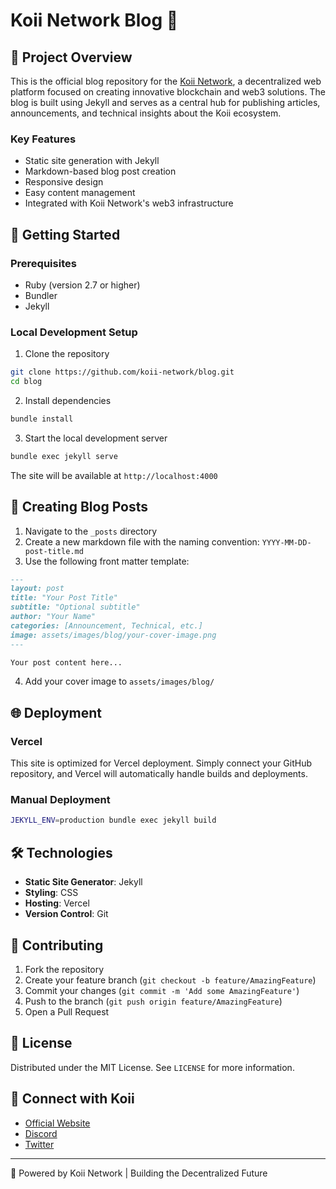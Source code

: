 # Koii Network Blog 🐠

## 📝 Project Overview

This is the official blog repository for the [Koii Network](https://koii.network), a decentralized web platform focused on creating innovative blockchain and web3 solutions. The blog is built using Jekyll and serves as a central hub for publishing articles, announcements, and technical insights about the Koii ecosystem.

### Key Features
- Static site generation with Jekyll
- Markdown-based blog post creation
- Responsive design
- Easy content management
- Integrated with Koii Network's web3 infrastructure

## 🚀 Getting Started

### Prerequisites
- Ruby (version 2.7 or higher)
- Bundler
- Jekyll

### Local Development Setup

1. Clone the repository
```bash
git clone https://github.com/koii-network/blog.git
cd blog
```

2. Install dependencies
```bash
bundle install
```

3. Start the local development server
```bash
bundle exec jekyll serve
```

The site will be available at `http://localhost:4000`

## 📝 Creating Blog Posts

1. Navigate to the `_posts` directory
2. Create a new markdown file with the naming convention: `YYYY-MM-DD-post-title.md`
3. Use the following front matter template:

```markdown
---
layout: post
title: "Your Post Title"
subtitle: "Optional subtitle"
author: "Your Name"
categories: [Announcement, Technical, etc.]
image: assets/images/blog/your-cover-image.png
---

Your post content here...
```

4. Add your cover image to `assets/images/blog/`

## 🌐 Deployment

### Vercel
This site is optimized for Vercel deployment. Simply connect your GitHub repository, and Vercel will automatically handle builds and deployments.

### Manual Deployment
```bash
JEKYLL_ENV=production bundle exec jekyll build
```

## 🛠 Technologies

- **Static Site Generator**: Jekyll
- **Styling**: CSS
- **Hosting**: Vercel
- **Version Control**: Git

## 🤝 Contributing

1. Fork the repository
2. Create your feature branch (`git checkout -b feature/AmazingFeature`)
3. Commit your changes (`git commit -m 'Add some AmazingFeature'`)
4. Push to the branch (`git push origin feature/AmazingFeature`)
5. Open a Pull Request

## 📄 License

Distributed under the MIT License. See `LICENSE` for more information.

## 🔗 Connect with Koii

- [Official Website](https://koii.network)
- [Discord](https://discord.gg/koii-network)
- [Twitter](https://twitter.com/koii_network)

---

🐠 Powered by Koii Network | Building the Decentralized Future